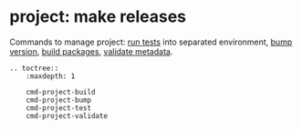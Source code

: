 # **project**: make releases

Commands to manage project: [run tests](cmd-project-test) into separated environment, [bump version](cmd-project-bump), [build packages](cmd-project-build), [validate metadata](cmd-project-validate).

```eval_rst
.. toctree::
    :maxdepth: 1

    cmd-project-build
    cmd-project-bump
    cmd-project-test
    cmd-project-validate
```

